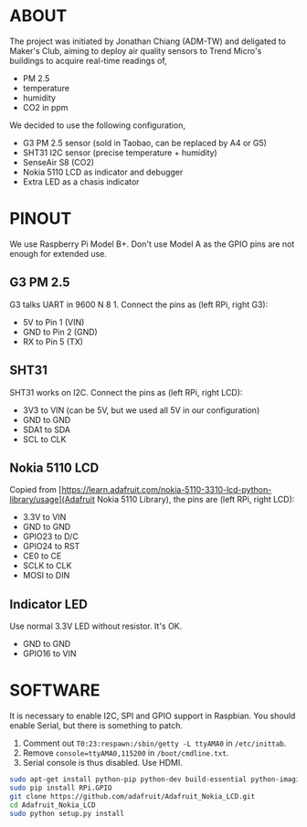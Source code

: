 ABOUT
=====
The project was initiated by Jonathan Chiang (ADM-TW) and deligated to Maker's Club, aiming to deploy air quality sensors to Trend Micro's buildings to acquire real-time readings of,
- PM 2.5
- temperature
- humidity
- CO2 in ppm

We decided to use the following configuration,
- G3 PM 2.5 sensor (sold in Taobao, can be replaced by A4 or G5)
- SHT31 I2C sensor (precise temperature + humidity)
- SenseAir S8 (CO2)
- Nokia 5110 LCD as indicator and debugger
- Extra LED as a chasis indicator


PINOUT
======
We use Raspberry Pi Model B+.  Don't use Model A as the GPIO pins are not enough for extended use.

G3 PM 2.5
---------
G3 talks UART in 9600 N 8 1.  Connect the pins as (left RPi, right G3):
- 5V to Pin 1 (VIN)
- GND to Pin 2 (GND)
- RX to Pin 5 (TX)

SHT31
-----
SHT31 works on I2C.  Connect the pins as (left RPi, right LCD):
- 3V3 to VIN (can be 5V, but we used all 5V in our configuration)
- GND to GND
- SDA1 to SDA
- SCL to CLK

Nokia 5110 LCD
--------------
Copied from [https://learn.adafruit.com/nokia-5110-3310-lcd-python-library/usage](Adafruit Nokia 5110 Library), the pins are (left RPi, right LCD):
- 3.3V to VIN
- GND to GND
- GPIO23 to D/C
- GPIO24 to RST
- CE0 to CE
- SCLK to CLK
- MOSI to DIN

Indicator LED
-------------
Use normal 3.3V LED without resistor.  It's OK.
- GND to GND
- GPIO16 to VIN

SOFTWARE
========
It is necessary to enable I2C, SPI and GPIO support in Raspbian.  You should enable Serial, but there is something to patch.

1. Comment out `T0:23:respawn:/sbin/getty -L ttyAMA0` in `/etc/inittab`.
2. Remove `console=ttyAMA0,115200` in `/boot/cmdline.txt`.
3. Serial console is thus disabled.  Use HDMI.

```bash
sudo apt-get install python-pip python-dev build-essential python-imaging git
sudo pip install RPi.GPIO
git clone https://github.com/adafruit/Adafruit_Nokia_LCD.git
cd Adafruit_Nokia_LCD
sudo python setup.py install
```
